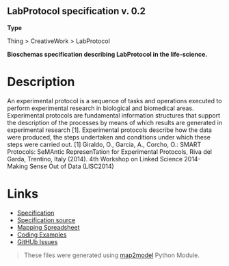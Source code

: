 ## LabProtocol specification v. 0.2 

**Type** 

Thing > CreativeWork > LabProtocol

**Bioschemas specification describing LabProtocol in the life-science.** 

# Description 
An experimental protocol is a sequence of tasks and operations executed to perform experimental research in biological and biomedical areas.
Experimental protocols are fundamental information structures that support the description of the processes by means of which results are generated in experimental research [1]. Experimental protocols describe how the data were produced, the steps undertaken and conditions under which these steps were carried out.
[1]  Giraldo, O., Garcia, A., Corcho, O.: SMART Protocols: SeMAntic RepresenTation for Experimental Protocols, Riva del Garda, Trentino, Italy (2014). 4th Workshop on Linked Science 2014- Making Sense Out of Data (LISC2014)
 
# Links 
- [Specification](http://bioschemas.org/bsc_specs/LabProtocol/)
- [Specification source](../LabProtocol.html)
- [Mapping Spreadsheet](https://docs.google.com/spreadsheets/d/1XjDEohCvIAc_VGExctGchLy4TqTfN6LpfIw1BxvWj_o/edit?usp=drivesdk)
- [Coding Examples](https://github.com/BioSchemas/specifications/tree/master/LabProtocol/examples)
- [GitHUb Issues](https://github.com/BioSchemas/bioschemas/labels/type%3A%20LabProtocol)
> These files were generated using [map2model](https://github.com/BioSchemas/map2model) Python Module.
